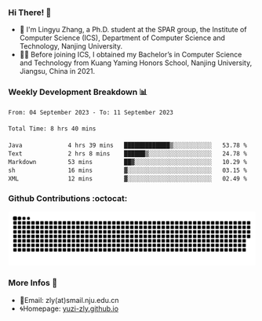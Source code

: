 ### Hi There! 👋 
- 🐳 I'm Lingyu Zhang, a Ph.D. student at the SPAR group, the Institute of Computer Science (ICS), Department of Computer Science and Technology, Nanjing University.
- 🧑‍🎓 Before joining ICS, I obtained my Bachelor’s in Computer Science and Technology from Kuang Yaming Honors School, Nanjing University, Jiangsu, China in 2021.

### Weekly Development Breakdown :bar_chart:

<!--START_SECTION:waka-->

```txt
From: 04 September 2023 - To: 11 September 2023

Total Time: 8 hrs 40 mins

Java             4 hrs 39 mins   █████████████▒░░░░░░░░░░░   53.78 %
Text             2 hrs 8 mins    ██████▒░░░░░░░░░░░░░░░░░░   24.78 %
Markdown         53 mins         ██▓░░░░░░░░░░░░░░░░░░░░░░   10.29 %
sh               16 mins         ▓░░░░░░░░░░░░░░░░░░░░░░░░   03.15 %
XML              12 mins         ▓░░░░░░░░░░░░░░░░░░░░░░░░   02.49 %
```

<!--END_SECTION:waka-->

### Github Contributions :octocat:

![](https://raw.githubusercontent.com/yuzi-zly/yuzi-zly/output/github-contribution-grid-snake.svg)              


### More Infos 📖

- 📧Email: zly(at)smail.nju.edu.cn
- 🌀Homepage: [yuzi-zly.github.io](https://yuzi-zly.github.io/)
